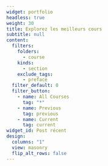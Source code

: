```yaml
---
widget: portfolio
headless: true
weight: 30
title: Explorez les meilleurs cours
subtitle: null
content:
  filters:
    folders:
      - course
    kinds:
      - section
    exclude_tags:
      - preface
  filter_default: 0
  filter_button:
    - name: All Courses
      tag: "*"
    - name: Previous
      tag: previous
    - name: Current
      tag: current
widget_id: Post récent
design:
  columns: "1"
  view: masonry
  flip_alt_rows: false
---
```


